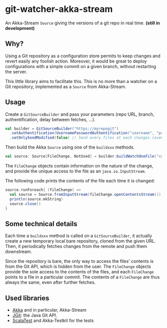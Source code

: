 # git-watcher-akka-stream
An Akka-Stream `Source` giving the versions of a git repo in real time. **(still in development)**

## Why?

Using a Git repository as a configuration store permits to keep changes and revert easily any foolish action.
Moreover, it would be great to deploy configurations with a simple commit on a given branch, without restarting the server.

This little library aims to facilitate this. This is no more than a watcher on a Git repository, implemented as a `Source` from Akka-Stream.

## Usage

Create a `GitSourceBuilder` and pass your parameters (repo URL, branch, authentification, delay between fetches, ...).
```scala
val builder = GitSourceBuilder("https://myrepogit")
  .setAuthentification(UsernamePasswordAuthentification("username", "password"))
  .setOnlySendModified(false) // Send every files at each changes (even if those particular files didn't change)
```

Then build the Akka `Source` using one of the `buildxxx` methods.
```scala
val source: Source[FileChange, NotUsed] = builder.buildWatchOneFile("config.txt")
```

The `FileChange` objects contain information on the nature of the change, and provide the unique access to the file as an
`java.io.InputStream`.

The following code prints the contents of the file each time it is changed:
```scala
source.runForeach{ (fileChange) =>
  val source = Source.fromInputStream(fileChange.openContentsStream())
  println(source.mkString)
  source.close()
}
```

## Some technical details

Each time a `buildxxx` method is called on a `GitSourceBuilder`, it actually create a new temporary local bare repository, cloned from the given URL.
Then, it periodically fetches changes from the remote and push them downstream.

Since the repository is bare, the only way to access the files' contents is from the Git API, which is hidden from the user.
The `FileChange` objects provide the sole access to the contents of the files, and each `FileChange` points to a file in a particular commit. The contents of a `FileChange` are thus always the same, even after further fetches.

## Used libraries
- [Akka](https://akka.io/) and in particular, Akka-Stream
- [JGit](http://www.eclipse.org/jgit/): the Java Git API.
- [ScalaTest](http://www.scalatest.org/) and Akka-Testkit for the tests
